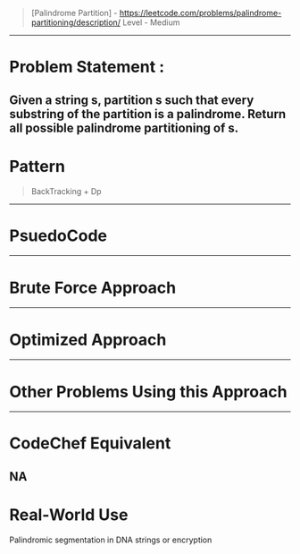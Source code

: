 > [Palindrome Partition] - https://leetcode.com/problems/palindrome-partitioning/description/
> Level - Medium
--------------------------------------------------------------------------------------------------------------------------------------
# Problem Statement : 

Given a string s, partition s such that every substring of the partition is a palindrome. Return all possible palindrome partitioning of s.
--------------------------------------------------------------------------------------------------------------------------------------
# Pattern
> BackTracking + Dp
--------------------------------------------------------------------------------------------------------------------------------------
# PsuedoCode

--------------------------------------------------------------------------------------------------------------------------------------
# Brute Force Approach


--------------------------------------------------------------------------------------------------------------------------------------
# Optimized Approach


--------------------------------------------------------------------------------------------------------------------------------------
# Other Problems Using this Approach

--------------------------------------------------------------------------------------------------------------------------------------
# CodeChef Equivalent
NA
--------------------------------------------------------------------------------------------------------------------------------------
# Real-World Use
Palindromic segmentation in DNA strings or encryption   